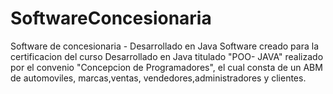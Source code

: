 # SoftwareConcesionaria
Software de concesionaria - Desarrollado en Java
Software creado para la certificacion del curso Desarrollado en Java titulado "POO- JAVA" realizado por el convenio "Concepcion de Programadores", el cual consta de un ABM
de automoviles, marcas,ventas, vendedores,administradores y clientes.
